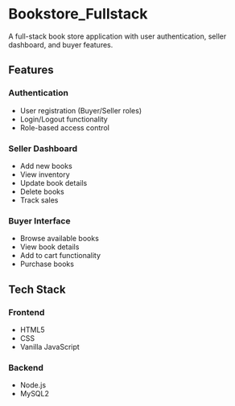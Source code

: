 # Bookstore_Fullstack
A full-stack book store application with user authentication, seller dashboard, and buyer features.

## Features


### Authentication

- User registration (Buyer/Seller roles)
- Login/Logout functionality
- Role-based access control

### Seller Dashboard
- Add new books
- View inventory
- Update book details
- Delete books
- Track sales

### Buyer Interface
- Browse available books
- View book details
- Add to cart functionality
- Purchase books


## Tech Stack

### Frontend
- HTML5
- CSS
- Vanilla JavaScript

### Backend
- Node.js
- MySQL2
